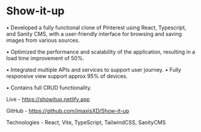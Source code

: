 # Show-it-up

• Developed a fully functional clone of Pinterest using React, Typescript, and Sanity CMS, with a user-friendly interface for browsing and saving images from various sources.

• Optimized the performance and scalability of the application, resulting in a load time improvement of 50%.

• Integrated multiple APIs and services to support user journey. • Fully responsive view support approx 95% of devices.

• Contains full CRUD functionality.

Live - https://showitup.netlify.app

GitHub - https://github.com/imaxisXD/Show-it-up

Technologies - React, Vite, TypeScript, TailwindCSS, SanityCMS


